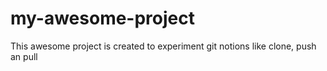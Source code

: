 # my-awesome-project

This awesome project is created to experiment git notions like clone, push an pull
